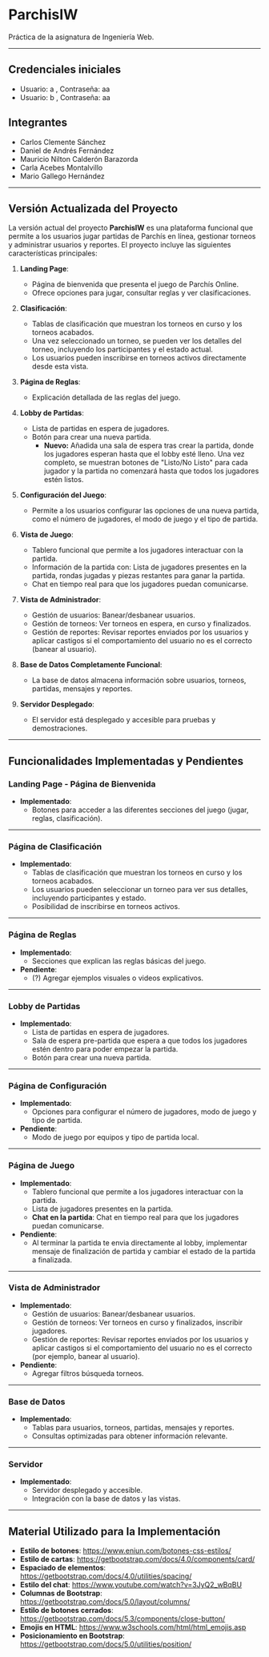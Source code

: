 # ParchisIW
Práctica de la asignatura de Ingeniería Web.

---

## Credenciales iniciales
- Usuario: a , Contraseña: aa
- Usuario: b , Contraseña: aa

## Integrantes
- Carlos Clemente Sánchez
- Daniel de Andrés Fernández
- Mauricio Nilton Calderón Barazorda
- Carla Acebes Montalvillo
- Mario Gallego Hernández

---

## Versión Actualizada del Proyecto

La versión actual del proyecto **ParchisIW** es una plataforma funcional que permite a los usuarios jugar partidas de Parchís en línea, gestionar torneos y administrar usuarios y reportes. El proyecto incluye las siguientes características principales:

1. **Landing Page**:
   - Página de bienvenida que presenta el juego de Parchís Online.
   - Ofrece opciones para jugar, consultar reglas y ver clasificaciones.

2. **Clasificación**:
   - Tablas de clasificación que muestran los torneos en curso y los torneos acabados.
   - Una vez seleccionado un torneo, se pueden ver los detalles del torneo, incluyendo los participantes y el estado actual.
   - Los usuarios pueden inscribirse en torneos activos directamente desde esta vista.

3. **Página de Reglas**:
   - Explicación detallada de las reglas del juego.

4. **Lobby de Partidas**:
   - Lista de partidas en espera de jugadores.
   - Botón para crear una nueva partida.
      - **Nuevo:** Añadida una sala de espera tras crear la partida, donde los jugadores esperan hasta que el lobby esté lleno. Una vez completo, se muestran botones de "Listo/No Listo" para cada jugador y la partida no comenzará hasta que todos los jugadores estén listos.


5. **Configuración del Juego**:
   - Permite a los usuarios configurar las opciones de una nueva partida, como el número de jugadores, el modo de juego y el tipo de partida.

6. **Vista de Juego**:
   - Tablero funcional que permite a los jugadores interactuar con la partida.
   - Información de la partida con: Lista de jugadores presentes en la partida, rondas jugadas y piezas restantes para ganar la partida.
   - Chat en tiempo real para que los jugadores puedan comunicarse.

7. **Vista de Administrador**:
   - Gestión de usuarios: Banear/desbanear usuarios.
   - Gestión de torneos: Ver torneos en espera, en curso y finalizados.
   - Gestión de reportes: Revisar reportes enviados por los usuarios y aplicar castigos si el comportamiento del usuario no es el correcto (banear al usuario).

8. **Base de Datos Completamente Funcional**:
   - La base de datos almacena información sobre usuarios, torneos, partidas, mensajes y reportes.

9. **Servidor Desplegado**:
    - El servidor está desplegado y accesible para pruebas y demostraciones.

---

## Funcionalidades Implementadas y Pendientes

### **Landing Page - Página de Bienvenida**
- **Implementado**:
  - Botones para acceder a las diferentes secciones del juego (jugar, reglas, clasificación).

---

### **Página de Clasificación**
- **Implementado**:
  - Tablas de clasificación que muestran los torneos en curso y los torneos acabados.
  - Los usuarios pueden seleccionar un torneo para ver sus detalles, incluyendo participantes y estado.
  - Posibilidad de inscribirse en torneos activos.

---

### **Página de Reglas**
- **Implementado**:
  - Secciones que explican las reglas básicas del juego.
- **Pendiente**:
  - (?) Agregar ejemplos visuales o videos explicativos.

---

### **Lobby de Partidas**
- **Implementado**:
  - Lista de partidas en espera de jugadores.
  - Sala de espera pre-partida que espera a que todos los jugadores estén dentro para poder empezar la partida.
  - Botón para crear una nueva partida.

---

### **Página de Configuración**
- **Implementado**:
  - Opciones para configurar el número de jugadores, modo de juego y tipo de partida.
- **Pendiente**:
  - Modo de juego por equipos y tipo de partida local.

---

### **Página de Juego**
- **Implementado**:
  - Tablero funcional que permite a los jugadores interactuar con la partida.
  - Lista de jugadores presentes en la partida.
  - **Chat en la partida**: Chat en tiempo real para que los jugadores puedan comunicarse.
- **Pendiente**:
  - Al terminar la partida te envia directamente al lobby, implementar mensaje de finalización de partida y cambiar el estado de la partida a finalizada. 
---

### **Vista de Administrador**
- **Implementado**:
  - Gestión de usuarios: Banear/desbanear usuarios.
  - Gestión de torneos: Ver torneos en curso y finalizados, inscribir jugadores.
  - Gestión de reportes: Revisar reportes enviados por los usuarios y aplicar castigos si el comportamiento del usuario no es el correcto (por ejemplo, banear al usuario).
- **Pendiente**:
  - Agregar filtros búsqueda torneos.
---

### **Base de Datos**
- **Implementado**:
  - Tablas para usuarios, torneos, partidas, mensajes y reportes.
  - Consultas optimizadas para obtener información relevante.

---

### **Servidor**
- **Implementado**:
  - Servidor desplegado y accesible.
  - Integración con la base de datos y las vistas.

---

## Material Utilizado para la Implementación
- **Estilo de botones**: https://www.eniun.com/botones-css-estilos/
- **Estilo de cartas**: https://getbootstrap.com/docs/4.0/components/card/
- **Espaciado de elementos**: https://getbootstrap.com/docs/4.0/utilities/spacing/
- **Estilo del chat**: https://www.youtube.com/watch?v=3JyQ2_wBqBU
- **Columnas de Bootstrap**: https://getbootstrap.com/docs/5.0/layout/columns/
- **Estilo de botones cerrados**: https://getbootstrap.com/docs/5.3/components/close-button/
- **Emojis en HTML**: https://www.w3schools.com/html/html_emojis.asp
- **Posicionamiento en Bootstrap**: https://getbootstrap.com/docs/5.0/utilities/position/
